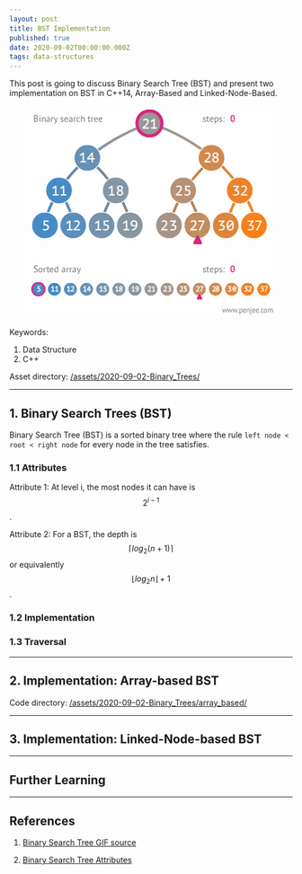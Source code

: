 ```yaml
---
layout: post
title: BST Implementation
published: true
date: 2020-09-02T00:00:00.000Z
tags: data-structures
---
```


This post is going to discuss Binary Search Tree (BST) and present two implementation on BST in C++14, Array-Based and Linked-Node-Based.
<p align="center">
<img src="/assets/2020-09-02-Binary_Trees/gifs/binary-search-tree.gif" alt="Binary Search Tree animation" width="450" >
</p>

Keywords:

1. Data Structure
2. C++

Asset directory: [/assets/2020-09-02-Binary_Trees/](https://github.com/Yixuan-Lee/yixuan-lee.github.io/tree/master/assets/2020-09-02-Binary_Trees)

<!--more-->

---

## 1. Binary Search Trees (BST)

Binary Search Tree (BST) is a sorted binary tree where the rule `left node < root < right node` for every node in the tree satisfies.

### 1.1 Attributes

Attribute 1: At level i, the most nodes it can have is $$2^{i-1}$$.

Attribute 2: For a BST, the depth is $$\lceil log_2(n+1) \rceil$$ or equivalently $$\lfloor log_2{n} \rfloor + 1$$.



### 1.2 Implementation

### 1.3 Traversal





---

## 2. Implementation: Array-based BST

Code directory: [/assets/2020-09-02-Binary_Trees/array_based/](https://github.com/Yixuan-Lee/yixuan-lee.github.io/tree/master/assets/2020-09-02-Binary_Trees/src/array_based)


---

## 3. Implementation: Linked-Node-based BST

---

## Further Learning

---

## References

1. [Binary Search Tree GIF source](https://blog.penjee.com/5-gifs-to-understand-binary-search-tree/)

2. [Binary Search Tree Attributes](https://www.cnblogs.com/WindSun/p/10859055.html)
